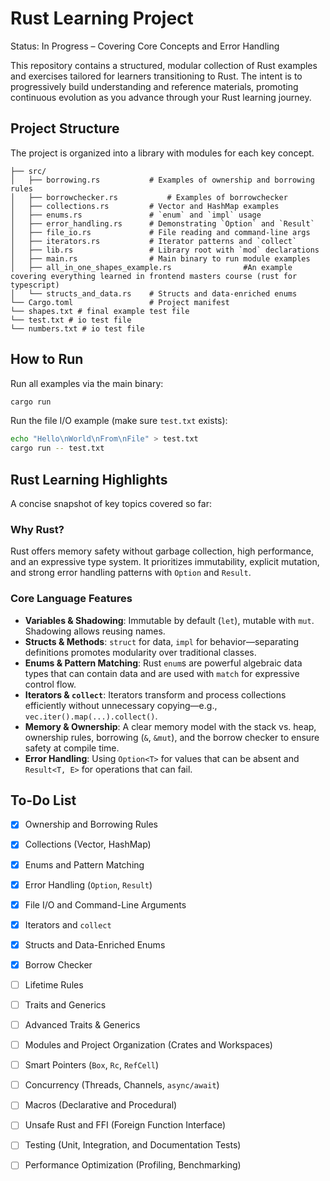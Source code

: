 # Rust Learning Project

Status: In Progress – Covering Core Concepts and Error Handling

This repository contains a structured, modular collection of Rust examples and exercises tailored for learners transitioning to Rust. The intent is to progressively build understanding and reference materials, promoting continuous evolution as you advance through your Rust learning journey. 

## Project Structure
The project is organized into a library with modules for each key concept.

```
├── src/
│   ├── borrowing.rs           # Examples of ownership and borrowing rules
│   ├── borrowchecker.rs           # Examples of borrowchecker 
│   ├── collections.rs         # Vector and HashMap examples
│   ├── enums.rs               # `enum` and `impl` usage
│   ├── error_handling.rs      # Demonstrating `Option` and `Result`
│   ├── file_io.rs             # File reading and command-line args
│   ├── iterators.rs           # Iterator patterns and `collect`
│   ├── lib.rs                 # Library root with `mod` declarations
│   ├── main.rs                # Main binary to run module examples
│   ├── all_in_one_shapes_example.rs                #An example covering everything learned in frontend masters course (rust for typescript) 
│   └── structs_and_data.rs    # Structs and data-enriched enums
└── Cargo.toml                 # Project manifest
└── shapes.txt # final example test file
└── test.txt # io test file
└── numbers.txt # io test file
```

## How to Run
Run all examples via the main binary:

```bash
cargo run
```

Run the file I/O example (make sure `test.txt` exists):

```bash
echo "Hello\nWorld\nFrom\nFile" > test.txt
cargo run -- test.txt
```

## Rust Learning Highlights
A concise snapshot of key topics covered so far:

### Why Rust?
Rust offers memory safety without garbage collection, high performance, and an expressive type system. It prioritizes immutability, explicit mutation, and strong error handling patterns with `Option` and `Result`.

### Core Language Features
- **Variables & Shadowing**: Immutable by default (`let`), mutable with `mut`. Shadowing allows reusing names.
- **Structs & Methods**: `struct` for data, `impl` for behavior—separating definitions promotes modularity over traditional classes.
- **Enums & Pattern Matching**: Rust `enum`s are powerful algebraic data types that can contain data and are used with `match` for expressive control flow.
- **Iterators & `collect`**: Iterators transform and process collections efficiently without unnecessary copying—e.g., `vec.iter().map(...).collect()`.
- **Memory & Ownership**: A clear memory model with the stack vs. heap, ownership rules, borrowing (`&`, `&mut`), and the borrow checker to ensure safety at compile time.
- **Error Handling**: Using `Option<T>` for values that can be absent and `Result<T, E>` for operations that can fail.

## To-Do List
- [x] Ownership and Borrowing Rules
- [x] Collections (Vector, HashMap)
- [x] Enums and Pattern Matching
- [x] Error Handling (`Option`, `Result`)
- [x] File I/O and Command-Line Arguments
- [x] Iterators and `collect`
- [x] Structs and Data-Enriched Enums
- [x] Borrow Checker
- [ ] Lifetime Rules 
- [ ] Traits and Generics
- [ ] Advanced Traits & Generics
- [ ] Modules and Project Organization (Crates and Workspaces)
- [ ] Smart Pointers (`Box`, `Rc`, `RefCell`)
- [ ] Concurrency (Threads, Channels, `async/await`)
- [ ] Macros (Declarative and Procedural)
- [ ] Unsafe Rust and FFI (Foreign Function Interface)
- [ ] Testing (Unit, Integration, and Documentation Tests)
- [ ] Performance Optimization (Profiling, Benchmarking)


